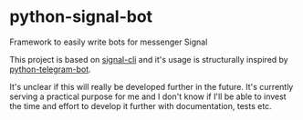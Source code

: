 # python-signal-bot

Framework to easily write bots for messenger Signal

This project is based on [signal-cli](https://github.com/AsamK/signal-cli) and it's usage is structurally inspired by [python-telegram-bot](https://python-telegram-bot.org/).

It's unclear if this will really be developed further in the future. It's currently serving a practical purpose for me and I don't know if I'll be able to invest the time and effort to develop it further with documentation, tests etc.
